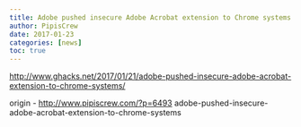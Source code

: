 ```yaml
---
title: Adobe pushed insecure Adobe Acrobat extension to Chrome systems
author: PipisCrew
date: 2017-01-23
categories: [news]
toc: true
---
```


http://www.ghacks.net/2017/01/21/adobe-pushed-insecure-adobe-acrobat-extension-to-chrome-systems/

origin - http://www.pipiscrew.com/?p=6493 adobe-pushed-insecure-adobe-acrobat-extension-to-chrome-systems